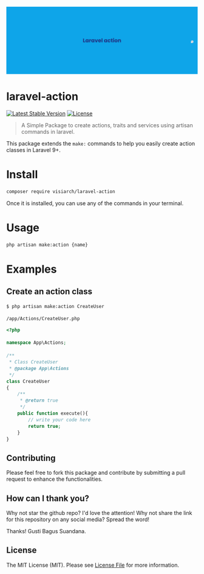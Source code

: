 ![laravel Action](https://github.com/visiarch/laravel-action/blob/main/images/banner.png)

# laravel-action

[![Latest Stable Version](http://poser.pugx.org/visiarch/laravel-action/v)](https://packagist.org/packages/visiarch/laravel-action)
[![License](http://poser.pugx.org/visiarch/laravel-action/license)](https://packagist.org/packages/visiarch/laravel-action)

> A Simple Package to create actions, traits and services using artisan commands in laravel.

This package extends the `make:` commands to help you easily create action classes in Laravel 9+.

# Install

```bash
composer require visiarch/laravel-action
```

Once it is installed, you can use any of the commands in your terminal.

# Usage

```bash
php artisan make:action {name}
```

# Examples

## Create an action class

```bash
$ php artisan make:action CreateUser
```

`/app/Actions/CreateUser.php`

```php
<?php

namespace App\Actions;

/**
 * Class CreateUser
 * @package App\Actions
 */
class CreateUser
{
    /**
     * @return true
     */
    public function execute(){
        // write your code here
        return true;
    }
}
```

## Contributing

Please feel free to fork this package and contribute by submitting a pull request to enhance the functionalities.

## How can I thank you?

Why not star the github repo? I'd love the attention! Why not share the link for this repository on any social media? Spread the word!

Thanks!
Gusti Bagus Suandana.

## License

The MIT License (MIT). Please see [License File](LICENSE.md) for more information.
